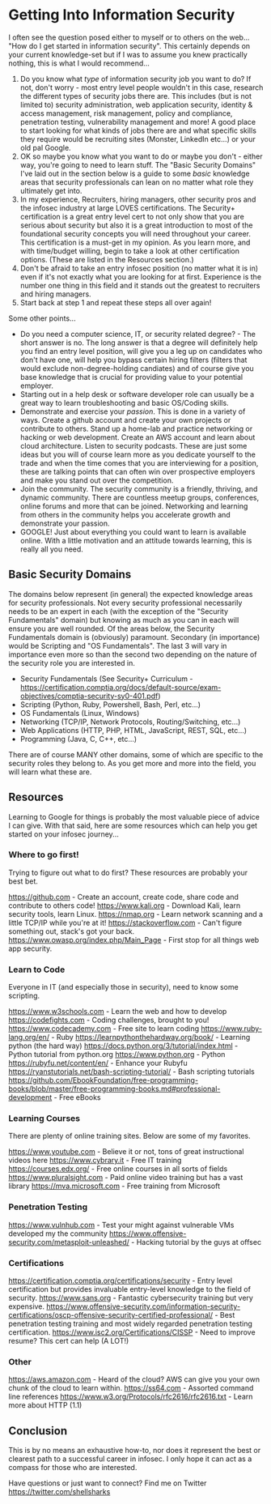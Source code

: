 # Getting Into Information Security

I often see the question posed either to myself or to others on the web... "How do I get started in information security". This certainly depends on your current knowledge-set but if I was to assume you knew practically nothing, this is what I would recommend...

1. Do you know what *type* of information security job you want to do? If not, don't worry - most entry level people wouldn't in this case, research the different types of security jobs there are. This includes (but is not limited to) security administration, web application security, identity & access management, risk management, policy and compliance, penetration testing, vulnerability management and more! A good place to start looking for what kinds of jobs there are and what specific skills they require would be recruiting sites (Monster, LinkedIn etc...) or your old pal Google.
1. OK so maybe you know what you want to do or maybe you don't - either way, you're going to need to learn stuff. The "Basic Security Domains" I've laid out in the section below is a guide to some *basic* knowledge areas that security professionals can lean on no matter what role they ultimately get into.
1. In my experience, Recruiters, hiring managers, other security pros and the infosec industry at large LOVES certifications. The Security+ certification is a great entry level cert to not only show that you are serious about security but also it is a great introduction to most of the foundational security concepts you will need throughout your career. This certification is a must-get in my opinion. As you learn more, and with time/budget willing, begin to take a look at other certification options. (These are listed in the Resources section.)
1. Don't be afraid to take an entry infosec position (no matter what it is in) even if it's not exactly what you are looking for at first. Experience is the number one thing in this field and it stands out the greatest to recruiters and hiring managers.
1. Start back at step 1 and repeat these steps all over again!

Some other points...
* Do you need a computer science, IT, or security related degree? - The short answer is no. The long answer is that a degree will definitely help you find an entry level position, will give you a leg up on candidates who don't have one, will help you bypass certain hiring filters (filters that would exclude non-degree-holding candiates) and of course give you base knowledge that is crucial for providing value to your potential employer.
* Starting out in a help desk or software developer role can usually be a great way to learn troubleshooting and basic OS/Coding skills. 
* Demonstrate and exercise your *passion*. This is done in a variety of ways. Create a github account and create your own projects or contribute to others. Stand up a home-lab and practice networking or hacking or web development. Create an AWS account and learn about cloud architecture. Listen to security podcasts. These are just some ideas but you will of course learn more as you dedicate yourself to the trade and when the time comes that you are interviewing for a position, these are talking points that can often win over prospective employers and make you stand out over the competition.
* Join the community. The security community is a friendly, thriving, and dynamic community. There are countless meetup groups, conferences, online forums and more that can be joined. Networking and learning from others in the community helps you accelerate growth and demonstrate your passion.
* GOOGLE! Just about everything you could want to learn is available online. With a little motivation and an attitude towards learning, this is really all you need.


## Basic Security Domains

The domains below represent (in general) the expected knowledge areas for security professionals. Not every security professional necessarily needs to be an expert in each (with the exception of the "Security Fundamentals" domain) but knowing as much as you can in each will ensure you are well rounded. Of the areas below, the Security Fundamentals domain is (obviously) paramount. Secondary (in importance) would be Scripting and "OS Fundamentals". The last 3 will vary in importance even more so than the second two depending on the nature of the security role you are interested in.

* Security Fundamentals (See Security+ Curriculum - https://certification.comptia.org/docs/default-source/exam-objectives/comptia-security-sy0-401.pdf)
* Scripting (Python, Ruby, Powershell, Bash, Perl, etc...)
* OS Fundamentals (Linux, Windows)
* Networking (TCP/IP, Network Protocols, Routing/Switching, etc...)
* Web Applications (HTTP, PHP, HTML, JavaScript, REST, SQL, etc...)
* Programming (Java, C, C++, etc...)

There are of course MANY other domains, some of which are specific to the security roles they belong to. As you get more and more into the field, you will learn what these are.

## Resources
Learning to Google for things is probably the most valuable piece of advice I can give. With that said, here are some resources which can help you get started on your infosec journey...

### Where to go first!
Trying to figure out what to do first? These resources are probably your best bet.

https://github.com - Create an account, create code, share code and contribute to others code!
https://www.kali.org - Download Kali, learn security tools, learn Linux.
https://nmap.org - Learn network scanning and a little TCP/IP while you're at it!
https://stackoverflow.com - Can't figure something out, stack's got your back.
https://www.owasp.org/index.php/Main_Page - First stop for all things web app security.

### Learn to Code
Everyone in IT (and especially those in security), need to know some scripting.

https://www.w3schools.com - Learn the web and how to develop
https://codefights.com - Coding challenges, brought to you!
https://www.codecademy.com - Free site to learn coding
https://www.ruby-lang.org/en/ - Ruby
https://learnpythonthehardway.org/book/ - Learning python (the hard way)
https://docs.python.org/3/tutorial/index.html - Python tutorial from python.org
https://www.python.org - Python
https://rubyfu.net/content/en/ - Enhance your Rubyfu
https://ryanstutorials.net/bash-scripting-tutorial/ - Bash scripting tutorials
https://github.com/EbookFoundation/free-programming-books/blob/master/free-programming-books.md#professional-development - Free eBooks

### Learning Courses
There are plenty of online training sites. Below are some of my favorites.

https://www.youtube.com - Believe it or not, tons of great instructional videos here
https://www.cybrary.it - Free IT training
https://courses.edx.org/ - Free online courses in all sorts of fields
https://www.pluralsight.com - Paid online video training but has a vast library
https://mva.microsoft.com - Free training from Microsoft

### Penetration Testing
https://www.vulnhub.com - Test your might against vulnerable VMs developed my the community
https://www.offensive-security.com/metasploit-unleashed/ - Hacking tutorial by the guys at offsec

### Certifications
https://certification.comptia.org/certifications/security - Entry level certification but provides invaluable entry-level knowledge to the field of security.
https://www.sans.org - Fantastic cybersecurity training but very expensive.
https://www.offensive-security.com/information-security-certifications/oscp-offensive-security-certified-professional/ - Best penetration testing training and most widely regarded penetration testing certification.
https://www.isc2.org/Certifications/CISSP - Need to improve resume? This cert can help (A LOT!)

### Other
https://aws.amazon.com - Heard of the cloud? AWS can give you your own chunk of the cloud to learn within.
https://ss64.com - Assorted command line references
https://www.w3.org/Protocols/rfc2616/rfc2616.txt - Learn more about HTTP (1.1)

## Conclusion
This is by no means an exhaustive how-to, nor does it represent the best or clearest path to a successful career in infosec. I only hope it can act as a compass for those who are interested.

Have questions or just want to connect? Find me on Twitter https://twitter.com/shellsharks
